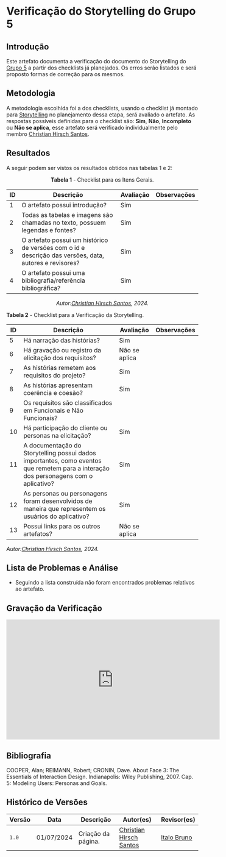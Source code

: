 # Verificação do Storytelling do Grupo 5

## Introdução

Este artefato documenta a verificação do documento do Storytelling do [Grupo 5](https://requisitos-de-software.github.io/2024.1-Sinesp_Cidadao/) a partir dos checklists já planejados. Os erros serão listados e será proposto formas de correção para os mesmos.


## Metodologia

A metodologia escolhida foi a dos checklists, usando o checklist já montado para [Storytelling](docs/Verificacao/Grupo5/entrega2/planejamento_entr_2.m) no planejamento dessa etapa, será avaliado o artefato. As respostas possíveis definidas para o checklist são:
**Sim**, **Não**, **Incompleto** ou **Não se aplica**, esse artefato será verificado individualmente pelo membro  [Christian Hirsch Santos](https://github.com/crstyhs).



## Resultados

A seguir podem ser vistos os resultados obtidos nas tabelas 1 e 2: 

<center>

**Tabela 1** - Checklist para os Itens Gerais.

| ID  | Descrição                                                                                              | Avaliação | Observações |
| --- | ------------------------------------------------------------------------------------------------------ | --------- | ----------- |
| 1   | O artefato possui introdução?                                                                          |   Sim        |             |
| 2   | Todas as tabelas e imagens são chamadas no texto, possuem legendas e fontes?                                      |  Sim         |             |
| 3   | O artefato possui um histórico de versões com o id e descrição das versões, data, autores e revisores? |   Sim        |             |
| 4   |     O artefato possui uma bibliografia/referência bibliográfica?                            |   Sim        |             |

_Autor:[Christian Hirsch Santos](https://github.com/crstyhs), 2024._


</center>



**Tabela 2** - Checklist para a Verificação da Storytelling.

| ID   | Descrição                                                                                         | Avaliação | Observações |
| ---- | ------------------------------------------------------------------------------------------------- | --------- | ----------- |
| 5 |     Há narração das histórias?                                                                       |    Sim       |          |            |
| 6 |     Há gravação ou registro da elicitação dos requisitos?                                         |    Não se aplica       |          |            |
| 7 |     As histórias remetem aos requisitos do projeto?                                          |    Sim       |          |            |
| 8 |      As histórias apresentam coerência e coesão?                                        |      Sim     |          |            |
| 9 |      Os requisitos são classificados em Funcionais e Não Funcionais?                                          |           |          |            |
| 10 |      Há participação do cliente ou personas na elicitação?                                        |   Sim        |          |            |
| 11 |      A documentação do Storytelling possui dados importantes, como eventos que remetem para a interação dos personagens com o aplicativo?                                          |   Sim        |          |            |
| 12 |      As personas ou personagens foram desenvolvidos de maneira que representem os usuários do aplicativo?                                        |    Sim       |          |            |
| 13 |    Possui links para os outros artefatos?                                         |    Não se aplica       |          |            |

_Autor:[Christian Hirsch Santos](https://github.com/crstyhs), 2024._

</center>



## Lista de Problemas e Análise 

- Seguindo a lista construída não foram encontrados problemas relativos ao artefato.

## Gravação da Verificação 
<iframe width="560" height="315" src="https://www.youtube.com/watch?v=yYTh3nkTJlY" title="YouTube video player" frameborder="0" allow="accelerometer; autoplay; clipboard-write; encrypted-media; gyroscope; picture-in-picture; web-share" referrerpolicy="strict-origin-when-cross-origin" allowfullscreen></iframe>


## Bibliografia


COOPER, Alan; REIMANN, Robert; CRONIN, Dave. About Face 3: The Essentials of Interaction Design. Indianapolis: Wiley Publishing, 2007. Cap. 5: Modeling Users: Personas and Goals.


## Histórico de Versões

| Versão | Data       | Descrição                                   | Autor(es)                                        | Revisor(es)                                      |
| ------ | ---------- | ------------------------------------------- | ------------------------------------------------ | ------------------------------------------------ |
| `1.0`  | 01/07/2024 | Criação da página.                          | [Christian Hirsch Santos](https://github.com/crstyhs) | [Italo Bruno](https://github.com/Italobrunom) |
